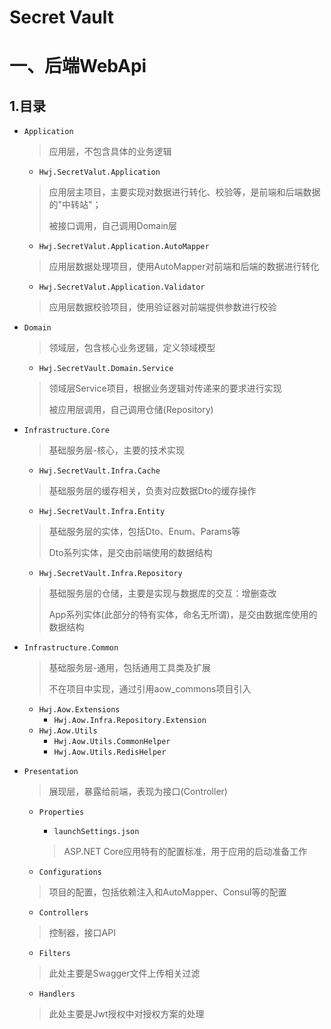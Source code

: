 ﻿# Secret Vault

# 一、后端WebApi

## 1.目录

- `Application`

  > 应用层，不包含具体的业务逻辑

  - `Hwj.SecretValut.Application`

  > 应用层主项目，主要实现对数据进行转化、校验等，是前端和后端数据的"中转站"；
  >
  > 被接口调用，自己调用Domain层

  - `Hwj.SecretValut.Application.AutoMapper`

  > 应用层数据处理项目，使用AutoMapper对前端和后端的数据进行转化

  - `Hwj.SecretValut.Application.Validator`

  > 应用层数据校验项目，使用验证器对前端提供参数进行校验

- `Domain`

  > 领域层，包含核心业务逻辑，定义领域模型

  - `Hwj.SecretVault.Domain.Service`

  > 领域层Service项目，根据业务逻辑对传递来的要求进行实现
  >
  > 被应用层调用，自己调用仓储(Repository)

- `Infrastructure.Core`

  > 基础服务层-核心，主要的技术实现

  - `Hwj.SecretVault.Infra.Cache`

  > 基础服务层的缓存相关，负责对应数据Dto的缓存操作

  - `Hwj.SecretVault.Infra.Entity`

  > 基础服务层的实体，包括Dto、Enum、Params等
  >
  > Dto系列实体，是交由前端使用的数据结构

  - `Hwj.SecretVault.Infra.Repository`

  > 基础服务层的仓储，主要是实现与数据库的交互：增删查改
  >
  > App系列实体(此部分的特有实体，命名无所谓)，是交由数据库使用的数据结构

- `Infrastructure.Common`

  > 基础服务层-通用，包括通用工具类及扩展
  >
  > 不在项目中实现，通过引用aow_commons项目引入

  - `Hwj.Aow.Extensions`
    - `Hwj.Aow.Infra.Repository.Extension`
  - `Hwj.Aow.Utils`
    - `Hwj.Aow.Utils.CommonHelper`
    - `Hwj.Aow.Utils.RedisHelper`

- `Presentation`

  > 展现层，暴露给前端，表现为接口(Controller)

  - `Properties`

    - `launchSettings.json`

    > ASP.NET Core应用特有的配置标准，用于应用的启动准备工作

  - `Configurations`

  > 项目的配置，包括依赖注入和AutoMapper、Consul等的配置

  - `Controllers`

  > 控制器，接口API

  - `Filters`

  > 此处主要是Swagger文件上传相关过滤

  - `Handlers`

  > 此处主要是Jwt授权中对授权方案的处理
